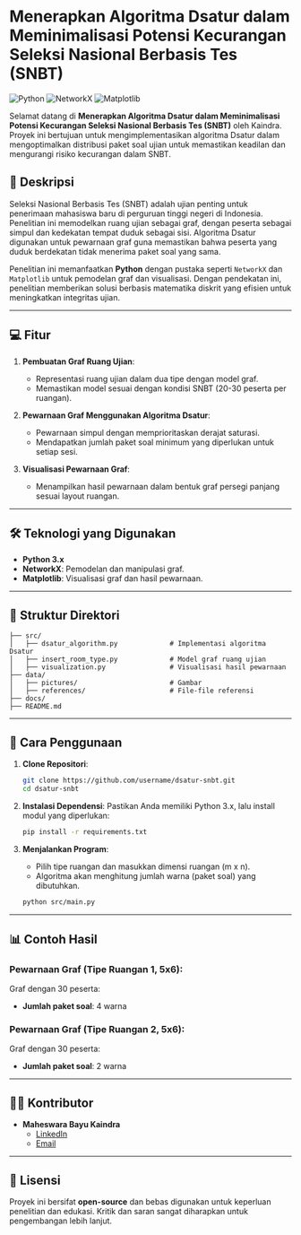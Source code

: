 # Menerapkan Algoritma Dsatur dalam Meminimalisasi Potensi Kecurangan Seleksi Nasional Berbasis Tes (SNBT)

![Python](https://img.shields.io/badge/Python-3.x-blue)
![NetworkX](https://img.shields.io/badge/NetworkX-3.4.2-red)
![Matplotlib](https://img.shields.io/badge/matplotlib-3.10.0-green)

Selamat datang di **Menerapkan Algoritma Dsatur dalam Meminimalisasi Potensi Kecurangan Seleksi Nasional Berbasis Tes (SNBT)** oleh Kaindra. Proyek ini bertujuan untuk mengimplementasikan algoritma Dsatur dalam mengoptimalkan distribusi paket soal ujian untuk memastikan keadilan dan mengurangi risiko kecurangan dalam SNBT.

## 📖 Deskripsi

Seleksi Nasional Berbasis Tes (SNBT) adalah ujian penting untuk penerimaan mahasiswa baru di perguruan tinggi negeri di Indonesia. Penelitian ini memodelkan ruang ujian sebagai graf, dengan peserta sebagai simpul dan kedekatan tempat duduk sebagai sisi. Algoritma Dsatur digunakan untuk pewarnaan graf guna memastikan bahwa peserta yang duduk berdekatan tidak menerima paket soal yang sama.

Penelitian ini memanfaatkan **Python** dengan pustaka seperti `NetworkX` dan `Matplotlib` untuk pemodelan graf dan visualisasi. Dengan pendekatan ini, penelitian memberikan solusi berbasis matematika diskrit yang efisien untuk meningkatkan integritas ujian.

---

## 💻 Fitur

1. **Pembuatan Graf Ruang Ujian**:
   - Representasi ruang ujian dalam dua tipe dengan model graf.
   - Memastikan model sesuai dengan kondisi SNBT (20-30 peserta per ruangan).

2. **Pewarnaan Graf Menggunakan Algoritma Dsatur**:
   - Pewarnaan simpul dengan memprioritaskan derajat saturasi.
   - Mendapatkan jumlah paket soal minimum yang diperlukan untuk setiap sesi.

3. **Visualisasi Pewarnaan Graf**:
   - Menampilkan hasil pewarnaan dalam bentuk graf persegi panjang sesuai layout ruangan.

---

## 🛠️ Teknologi yang Digunakan

- **Python 3.x**
- **NetworkX**: Pemodelan dan manipulasi graf.
- **Matplotlib**: Visualisasi graf dan hasil pewarnaan.

---

## 📂 Struktur Direktori

```
├── src/
│   ├── dsatur_algorithm.py             # Implementasi algoritma Dsatur
│   ├── insert_room_type.py             # Model graf ruang ujian
│   ├── visualization.py                # Visualisasi hasil pewarnaan
├── data/
│   ├── pictures/                       # Gambar
│   ├── references/                     # File-file referensi
├── docs/
├── README.md
```

---

## 🚀 Cara Penggunaan

1. **Clone Repositori**:
   ```bash
   git clone https://github.com/username/dsatur-snbt.git
   cd dsatur-snbt
   ```

2. **Instalasi Dependensi**:
   Pastikan Anda memiliki Python 3.x, lalu install modul yang diperlukan:
   ```bash
   pip install -r requirements.txt
   ```

3. **Menjalankan Program**:
   - Pilih tipe ruangan dan masukkan dimensi ruangan (m x n).
   - Algoritma akan menghitung jumlah warna (paket soal) yang dibutuhkan.
   ```bash
   python src/main.py
   ```

---

## 📊 Contoh Hasil

### Pewarnaan Graf (Tipe Ruangan 1, 5x6):
Graf dengan 30 peserta:
- **Jumlah paket soal**: 4 warna

### Pewarnaan Graf (Tipe Ruangan 2, 5x6):
Graf dengan 30 peserta:
- **Jumlah paket soal**: 2 warna

---

## 🧑‍💻 Kontributor

- **Maheswara Bayu Kaindra**  
  - [LinkedIn](https://www.linkedin.com/in/maheswarakaindra/)  
  - [Email](mailto:2kaindramaheswara11@gmail.com)

---

## 📝 Lisensi
Proyek ini bersifat **open-source** dan bebas digunakan untuk keperluan penelitian dan edukasi. Kritik dan saran sangat diharapkan untuk pengembangan lebih lanjut.
